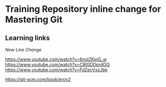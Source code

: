 # Training Repository inline change for Mastering Git

## Learning links

_New Line Change_

https://www.youtube.com/watch?v=6nolZKpiG_w
https://www.youtube.com/watch?v=CRlGDDprdOQ
https://www.youtube.com/watch?v=FdZecVxzJbk

https://git-scm.com/book/en/v2
